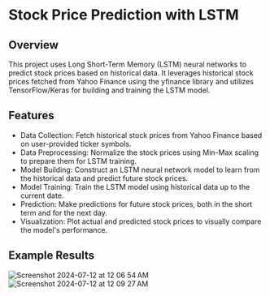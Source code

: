 # Stock Price Prediction with LSTM

## Overview
This project uses Long Short-Term Memory (LSTM) neural networks to predict stock prices based on historical data. It leverages historical stock prices fetched from Yahoo Finance using the yfinance library and utilizes TensorFlow/Keras for building and training the LSTM model.

## Features
- Data Collection: Fetch historical stock prices from Yahoo Finance based on user-provided ticker symbols.
- Data Preprocessing: Normalize the stock prices using Min-Max scaling to prepare them for LSTM training.
- Model Building: Construct an LSTM neural network model to learn from the historical data and predict future stock prices.
- Model Training: Train the LSTM model using historical data up to the current date.
- Prediction: Make predictions for future stock prices, both in the short term and for the next day.
- Visualization: Plot actual and predicted stock prices to visually compare the model's performance.

## Example Results
![Screenshot 2024-07-12 at 12 06 54 AM](https://github.com/user-attachments/assets/a6b2729f-ef5f-41ca-b20e-ca2cc93c6186)
![Screenshot 2024-07-12 at 12 09 27 AM](https://github.com/user-attachments/assets/f2ebb451-7dd4-4f31-ab84-47c1257fb671)
